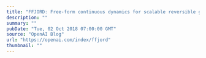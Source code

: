 ```yaml
---
title: "FFJORD: Free-form continuous dynamics for scalable reversible generative models"
description: ""
summary: ""
pubDate: "Tue, 02 Oct 2018 07:00:00 GMT"
source: "OpenAI Blog"
url: "https://openai.com/index/ffjord"
thumbnail: ""
---
```


